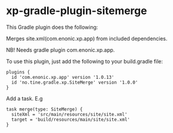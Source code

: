 # xp-gradle-plugin-sitemerge
This Gradle plugin does the following:

Merges site.xml(com.enonic.xp.app) from included dependencies.

NB! Needs gradle plugin com.enonic.xp.app.


To use this plugin, just add the following to your build.gradle file:

```
plugins {
  id 'com.enonic.xp.app' version '1.0.13'
  id 'no.tine.gradle.xp.SiteMerge' version '1.0.0'
}
```

Add a task. E.g 

```
task merge(type: SiteMerge) {	
  siteXml = 'src/main/resources/site/site.xml'
  target = 'build/resources/main/site/site.xml'
}
```
